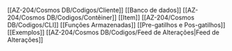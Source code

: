 [[AZ-204/Cosmos DB/Codigos/Cliente]]
[[Banco de dados]]
[[AZ-204/Cosmos DB/Codigos/Contêiner]]
[[Item]]
[[AZ-204/Cosmos DB/Codigos/CLI]]
[[Funções Armazenadas]]
[[Pre-gatilhos e Pos-gatilhos]]
[[Exemplos]]
[[AZ-204/Cosmos DB/Codigos/Feed de Alterações|Feed de Alterações]]



